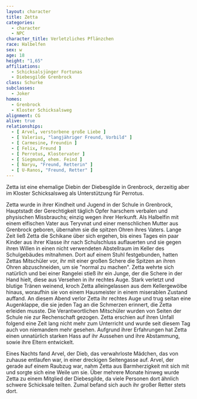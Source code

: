```yaml
---
layout: character
title: Zetta
categories:
  - character
  - NPC
character_title: Verletzliches Pflänzchen
race: Halbelfen
sex: w
age: 18
height: "1,65"
affiliations:
  - Schicksalsjünger Fortunas
  - Diebesgilde Grenbrock
class: Schurke
subclasses:
  - Joker
homes:
  - Grenbrock
  - Kloster Schicksalsweg
alignment: CG
alive: true
relationships:
  - [ Arvel, verstorbene große Liebe ]
  - [ Valerius, "langjähriger Freund, Vorbild" ]
  - [ Carmesine, Freundin ]
  - [ Felix, Freund ]
  - [ Perrotus, Klostervater ]
  - [ Siegmund, ehem. Feind ]
  - [ Naryu, "Freund, Retterin" ]
  - [ U-Ranos, "Freund, Retter" ]
---
```


Zetta ist eine ehemalige Diebin der Diebesgilde in Grenbrock, derzeitig aber im Kloster Schicksalsweg als Unterstützung
für Perrotus.

Zetta wurde in ihrer Kindheit und Jugend in der Schule in Grenbrock, Hauptstadt der Gerechtigkeit täglich Opfer harschem
verbalen und physischen Missbrauchs; einzig wegen ihrer Herkunft. Als Halbelfin mit einem elfischen Vater aus Teryvnat
und einer menschlichen Mutter aus Grenbrock geboren, übernahm sie die spitzen Ohren ihres Vaters. Lange Zeit ließ Zetta
die Schikane über sich ergehen, bis eines Tages ein paar Kinder aus ihrer Klasse ihr nach Schulschluss auflauerten und
sie gegen ihren Willen in einen nicht verwendeten Abstellraum im Keller des Schulgebäudes mitnahmen. Dort auf einem
Stuhl festgebunden, hatten Zettas Mitschüler vor, ihr mit einer großen Schere die Spitzen an ihren Ohren abzuschneiden,
um sie "normal zu machen". Zetta wehrte sich natürlich und bei einer Rangelei stieß ihr ein Junge, der die Schere in der
Hand hielt, diese aus Versehen in ihr rechtes Auge. Stark verletzt und blutige Tränen weinend, kroch Zetta
alleingelassen aus dem Kellergewölbe hinaus, woraufhin sie von einem Hausmeister in einem miserablen Zustand auffand. An
diesem Abend verlor Zetta ihr rechtes Auge und trug seitan eine Augenklappe, die sie jeden Tag an die Schmerzen
erinnert, die Zetta erleiden musste. Die Verantwortlichen Mitschüler wurden von Seiten der Schule nie zur Rechenschaft
gezogen. Zetta erschien auf ihren Unfall folgend eine Zeit lang nicht mehr zum Unterricht und wurde seit diesem Tag auch
von niemandem mehr gesehen. Aufgrund ihrer Erfahrungen hat Zetta einen unnatürlich starken Hass auf ihr Aussehen und
ihre Abstammung, sowie ihre Eltern entwickelt.

Eines Nachts fand Arvel, der Dieb, das verwahrloste Mädchen, das von zuhause entlaufen war, in einer dreckigen
Seitengasse auf. Arvel, der gerade auf einem Raubzug war, nahm Zetta aus Barmherzigkeit mit sich mit und sorgte sich
eine Weile um sie. Über mehrere Monate hinweg wurde Zetta zu einem Mitglied der Diebesgilde, da viele Personen dort
ähnlich schwere Schicksale teilten. Zumal befand sich auch ihr großer Retter stets dort.